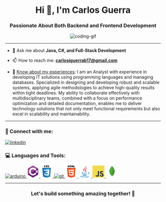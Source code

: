 <h1 align="center">Hi 👋, I'm Carlos Guerra</h1>
<h3 align="center">Passionate About Both Backend and Frontend Development</h3>

<p align="center">
  <img src="https://user-images.githubusercontent.com/40423666/163246491-48e1548b-f661-4382-b0b6-bf0402044e6b.gif" alt="coding-gif" width="500"/>
</p>

---

- 💬 Ask me about **Java, C#, and Full-Stack Development**

- 📫 How to reach me: **carlosjguerrab17@gmail.com**

- 📄 [Know about my experiences](https://www.linkedin.com/in/carlos-guerra-80234920/): 
  I am an Analyst with experience in developing IT solutions using programming languages and managing databases. Specialized in designing and developing robust and scalable systems, applying agile methodologies to achieve high-quality results within tight deadlines. My ability to collaborate effectively with multidisciplinary teams, combined with a focus on performance optimization and detailed documentation, enables me to deliver technology solutions that not only meet functional requirements but also excel in scalability and maintainability.

---

<h3 align="left">🔗 Connect with me:</h3>
<p align="left">
  <a href="https://www.linkedin.com/in/carlos-guerra-80234920/" target="_blank">
    <img src="https://img.shields.io/badge/LinkedIn-0077B5?style=for-the-badge&logo=linkedin&logoColor=white" alt="linkedin"/>
  </a>
</p>

<h3 align="left">💻 Languages and Tools:</h3>
<p align="left">
  <a href="https://www.arduino.cc/"> 
    <img src="https://cdn.worldvectorlogo.com/logos/arduino-1.svg" alt="arduino" width="40" height="40"/> 
  </a> 
  <a href="https://www.w3schools.com/cs/"> 
    <img src="https://raw.githubusercontent.com/devicons/devicon/master/icons/csharp/csharp-original.svg" alt="csharp" width="40" height="40"/> 
  </a> 
  <a href="https://www.w3schools.com/css/"> 
    <img src="https://raw.githubusercontent.com/devicons/devicon/master/icons/css3/css3-original-wordmark.svg" alt="css3" width="40" height="40"/> 
  </a> 
  <a href="https://git-scm.com/"> 
    <img src="https://www.vectorlogo.zone/logos/git-scm/git-scm-icon.svg" alt="git" width="40" height="40"/> 
  </a> 
  <a href="https://www.w3.org/html/"> 
    <img src="https://raw.githubusercontent.com/devicons/devicon/master/icons/html5/html5-original-wordmark.svg" alt="html5" width="40" height="40"/> 
  </a> 
  <a href="https://www.java.com"> 
    <img src="https://raw.githubusercontent.com/devicons/devicon/master/icons/java/java-original.svg" alt="java" width="40" height="40"/> 
  </a> 
  <a href="https://developer.mozilla.org/en-US/docs/Web/JavaScript"> 
    <img src="https://raw.githubusercontent.com/devicons/devicon/master/icons/javascript/javascript-original.svg" alt="javascript" width="40" height="40"/> 
  </a>
  <a href="https://www.mongodb.com/">
    <img src="https://raw.githubusercontent.com/devicons/devicon/master/icons/mongodb/mongodb-original.svg" alt="mongodb" width="40" height="40"/>
  </a>
</p>

---

<h3 align="center">Let's build something amazing together! 🚀</h3>

